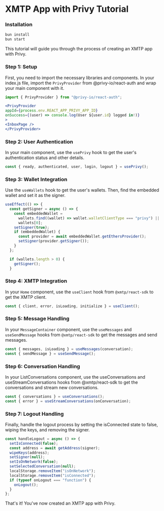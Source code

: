 # XMTP App with Privy Tutorial

### Installation

```bash
bun install
bun start
```

This tutorial will guide you through the process of creating an XMTP app with Privy.

### Step 1: Setup

First, you need to import the necessary libraries and components. In your index.js file, import the `PrivyProvider` from @privy-io/react-auth and wrap your main component with it.

```jsx
import { PrivyProvider } from "@privy-io/react-auth";
```

```jsx
<PrivyProvider
appId={process.env.REACT_APP_PRIVY_APP_ID}
onSuccess={(user) => console.log(User ${user.id} logged in!)}
>
<InboxPage />
</PrivyProvider>
```

### Step 2: User Authentication

In your main component, use the `usePrivy` hook to get the user's authentication status and other details.

```jsx
const { ready, authenticated, user, login, logout } = usePrivy();
```

### Step 3: Wallet Integration

Use the `useWallets` hook to get the user's wallets. Then, find the embedded wallet and set it as the signer.

```jsx
useEffect(() => {
  const getSigner = async () => {
    const embeddedWallet =
      wallets.find((wallet) => wallet.walletClientType === "privy") ||
      wallets[0];
    setSigner(true);
    if (embeddedWallet) {
      const provider = await embeddedWallet.getEthersProvider();
      setSigner(provider.getSigner());
    }
  };

  if (wallets.length > 0) {
    getSigner();
  }
```

### Step 4: XMTP Integration

In your `Home` component, use the `useClient` hook from `@xmtp/react-sdk` to get the XMTP client.

```jsx
const { client, error, isLoading, initialize } = useClient();
```

### Step 5: Message Handling

In your `MessageContainer` component, use the `useMessages` and `useSendMessage` hooks from `@xmtp/react-sdk` to get the messages and send messages.

```jsx
const { messages, isLoading } = useMessages(conversation);
const { sendMessage } = useSendMessage();
```

### Step 6: Conversation Handling

In your ListConversations component, use the useConversations and useStreamConversations hooks from @xmtp/react-sdk to get the conversations and stream new conversations.

```jsx
const { conversations } = useConversations();
const { error } = useStreamConversations(onConversation);
```

### Step 7: Logout Handling

Finally, handle the logout process by setting the isConnected state to false, wiping the keys, and removing the signer.

```jsx
const handleLogout = async () => {
  setIsConnected(false);
  const address = await getAddress(signer);
  wipeKeys(address);
  setSigner(null);
  setIsOnNetwork(false);
  setSelectedConversation(null);
  localStorage.removeItem("isOnNetwork");
  localStorage.removeItem("isConnected");
  if (typeof onLogout === "function") {
    onLogout();
  }
};
```

That's it! You've now created an XMTP app with Privy.
